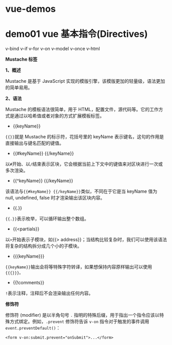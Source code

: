 # vue-demos

# demo01 vue 基本指令(Directives)

v-bind v-if v-for v-on v-model v-once v-html

**Mustache 标签**

**1、概述**

Mustache 是基于 JavaScript 实现的模版引擎，该模版更加的轻量级，语法更加的简单易用。

**2、语法**

Mustache 的模板语法很简单，用于 HTML，配置文件，源代码等。它的工作方式是通过以哈希值或者对象的方式扩展模板标签。

-  {{keyName}}

`{{}}`就是 Mustache 的标示符，花括号里的 keyName 表示键名，这句的作用是直接输出与键名匹配的键值。

-  {{#keyName}} {{/keyName}}

以`#`开始、以`/`结束表示区块，它会根据当前上下文中的键值来对区块进行一次或多次渲染。

-  {{^keyName}} {{/keyName}}

该语法与`{{#keyName}} {{/keyName}}`类似，不同在于它是当 keyName 值为 null, undefined, false 时才渲染输出该区块内容。

-  {{.}}

`{{.}}`表示枚举，可以循环输出整个数组。

-  {{<partials}}

以`>`开始表示子模块，如{{> address}}；当结构比较复杂时，我们可以使用该语法将复杂的结构拆分成几个小的子模块。

-  {{{keyName}}}

`{{keyName}}`输出会将等特殊字符转译，如果想保持内容原样输出可以使用`{{{}}}。`

-  {{!comments}}

`!`表示注释，注释后不会渲染输出任何内容。

**修饰符**

修饰符 (modifier) 是以半角句号 `.` 指明的特殊后缀，用于指出一个指令应该以特殊方式绑定。例如，`.prevent` 修饰符告诉 `v-on` 指令对于触发的事件调用 `event.preventDefault()`：

```
<form v-on:submit.prevent="onSubmit">...</form>
```
